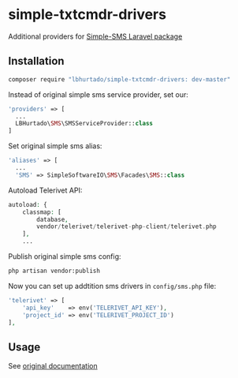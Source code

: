 # simple-txtcmdr-drivers
Additional providers for [Simple-SMS Laravel package](https://github.com/SimpleSoftwareIO/simple-sms)

## Installation
```bash 
composer require "lbhurtado/simple-txtcmdr-drivers: dev-master"
```

Instead of original simple sms service provider, set our:
```php
'providers' => [
  ...
  LBHurtado\SMS\SMSServiceProvider::class
]
```

Set original simple sms alias:
```php
'aliases' => [
  ...
  'SMS' => SimpleSoftwareIO\SMS\Facades\SMS::class
```

Autoload Telerivet API:
```php
autoload: {
	classmap: [
		database,
		vendor/telerivet/telerivet-php-client/telerivet.php
	],
	...
```


Publish original simple sms config:
```bash 
php artisan vendor:publish
```

Now you can set up addtition sms drivers in `config/sms.php` file:
```php
'telerivet' => [
    'api_key'    => env('TELERIVET_API_KEY'),
    'project_id' => env('TELERIVET_PROJECT_ID')
],
```

## Usage
See [original documentation](https://github.com/SimpleSoftwareIO/simple-sms/blob/master/README.md#usage)

